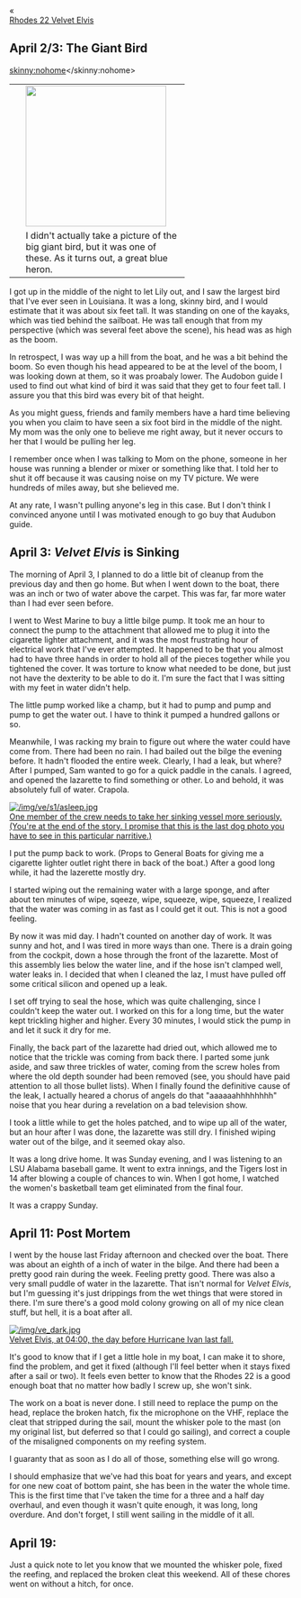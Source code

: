 <div class="top-nav-links"><div class="link-arrow link-arrow-left"><div class="div-left-ticks">«</div><a href="/velvet-elvis/rhodes-22" class="div-left-text">Rhodes 22 Velvet Elvis</a></div></div>

<h2>April 2/3:  The Giant Bird</h2>
		
<skinny:nohome><table cellpadding="2" align="left"><tr><td width="5" rowspan="2"><spacer type="block" width="5" height="1"></td><td width="275"><img src="/img/ve/s1/bird.jpg" height="250"></td></tr><tr><td width="275" class="caption">I didn't actually take a picture of the big giant bird, but it was one of these.  As it turns out, a great blue heron.</td></tr></table></skinny:nohome>

I got up in the middle of the night to let Lily out, and I saw the largest bird that I've ever seen in Louisiana.  It was a long, skinny bird, and I would estimate that it was about six feet tall.  It was standing on one of the kayaks, which was tied behind the sailboat.  He was tall enough that from my perspective (which was several feet above the scene), his head was as high as the boom.

In retrospect, I was way up a hill from the boat, and he was a bit behind the boom.  So even though his head appeared to be at the level of the boom, I was looking down at them, so it was proabaly lower.  The Audobon guide I used to find out what kind of bird it was said that they get to four feet tall.  I assure you that this bird was every bit of that height.

As you might guess, friends and family members have a hard time believing you when you claim to have seen a six foot bird in the middle of the night.  My mom was the only one to believe me right away, but it never occurs to her that I would be pulling her leg.

I remember once when I was talking to Mom on the phone, someone in her house was running a blender or mixer or something like that.  I told her to shut it off because it was causing noise on my TV picture.  We were hundreds of miles away, but she believed me.

At any rate, I wasn't pulling anyone's leg in this case.  But I don't think I convinced anyone until I was motivated enough to go buy that Audubon guide.

<h2>April 3:  <i>Velvet Elvis</i> is Sinking</h2>

The morning of April 3, I planned to do a little bit of cleanup from the previous day and then go home.  But when I went down to the boat, there was an inch or two of water above the carpet.  This was far, far more water than I had ever seen before.

I went to West Marine to buy a little bilge pump.  It took me an hour to connect the pump to the attachment that allowed me to plug it into the cigarette lighter attachment, and it was the most frustrating hour of electrical work that I've ever attempted.  It happened to be that you almost had to have three hands in order to hold all of the pieces together while you tightened the cover.  It was torture to know what needed to be done, but just not have the dexterity to be able to do it.  I'm  sure the fact that I was sitting with my feet in water didn't help.

The little pump worked like a champ, but it had to pump and pump and pump to get the water out.  I have to think it pumped a hundred gallons or so.

Meanwhile, I was racking my brain to figure out where the water could have come from.  There had been no rain.  I had bailed out the bilge the evening before.  It hadn't flooded the entire week.  Clearly, I had a leak, but where?
After I pumped, Sam wanted to go for a quick paddle in the canals.  I agreed, and opened the lazarette to find something or other.  Lo and behold, it was absolutely full of water.  Crapola.

<a class="lightview alignright" href="/img/ve/s1/asleep.jpg" data-lightview-caption="One member of the crew needs to take her sinking vessel more seriously.  (You're at the end of the story.  I promise that this is the last dog photo you have to see in this particular narritive.)" data-lightview-group="group1" style="width:350px;"><img src="/img/ve/s1/asleep.jpg" alt="/img/ve/s1/asleep.jpg"><br><span class="caption">One member of the crew needs to take her sinking vessel more seriously.  (You're at the end of the story.  I promise that this is the last dog photo you have to see in this particular narritive.)</span></a>

I put the pump back to work.  (Props to General Boats for giving me a cigarette lighter outlet right there in back of the boat.)  After a good long while, it had the lazerette mostly dry.

I started wiping out the remaining water with a large sponge, and after about ten minutes of wipe, sqeeze, wipe, squeeze, wipe, squeeze, I realized that the water was coming in as fast as I could get it out.  This is not a good feeling.

By now it was mid day.  I hadn't counted on another day of work.  It was sunny and hot, and I was tired in more ways than one.
There is a drain going from the cockpit, down a hose through the front of the lazarette.  Most of this assembly lies below the water line, and if the hose isn't clamped well, water leaks in.  I decided that when I cleaned the laz, I must have pulled off some critical silicon and opened up a leak.

I set off trying to seal the hose, which was quite challenging, since I couldn't keep the water out.  I worked on this for a long time, but the water kept trickling higher and higher.  Every 30 minutes, I would stick the pump in and let it suck it dry for me.

Finally, the back part of the lazarette had dried out, which allowed me to notice that the trickle was coming from back there.  I parted some junk aside, and saw three trickles of water, coming from the screw holes from where the old depth sounder had been removed  (see, you should have paid attention to all those bullet lists).  When I finally found the definitive cause of the leak, I actually heared a chorus of angels do that "aaaaaahhhhhhhh" noise that you hear during a revelation on a bad television show.

I took a little while to get the holes patched, and to wipe up all of the water, but an hour after I was done, the lazarette was still dry.  I finished wiping water out of the bilge, and it seemed okay also.

It was a long drive home.  It was Sunday evening, and I was listening to an LSU Alabama baseball game.  It went to extra innings, and the Tigers lost in 14 after blowing a couple of chances to win.  When I got home, I watched the women's basketball team get eliminated from the final four.

It was a crappy Sunday.


<h2>April 11:  Post Mortem</h2>

I went by the house last Friday afternoon and checked over the boat.  There was about an eighth of a inch of water in the bilge.  And there had been a pretty good rain during the week.  Feeling pretty good.
There was also a very small puddle of water in the lazarette.  That isn't normal for *Velvet Elvis*, but I'm guessing it's just drippings from the wet things that were stored in there.  I'm sure there's a good mold colony growing on all of my nice clean stuff, but hell, it is a boat after all.

<a class="lightview alignright" href="/img/ve_dark.jpg" data-lightview-caption="Velvet Elvis, at 04:00, the day before Hurricane Ivan last fall." data-lightview-group="group1" style="width:350px;"><img src="/img/ve_dark.jpg" alt="/img/ve_dark.jpg"><br><span class="caption">Velvet Elvis, at 04:00, the day before Hurricane Ivan last fall.</span></a>

It's good to know that if I get a little hole in my boat, I can make it to shore, find the problem, and get it fixed (although I'll feel better when it stays fixed after a sail or two).  It feels even better to know that the Rhodes 22 is a good enough boat that no matter how badly I screw up, she won't sink.

The work on a boat is never done.  I still need to replace the pump on the head, replace the broken hatch, fix the microphone on the VHF, replace the cleat that stripped during the sail, mount the whisker pole to the mast (on my original list, but deferred so that I could go sailing), and correct a couple of the misaligned components on my reefing system.

I guaranty that as soon as I do all of those, something else will go wrong.

I should emphasize that we've had this boat for years and years, and except for one new coat of bottom paint, she has been in the water the whole time.  This is the first time that I've taken the time for a three and a half day overhaul, and even though it wasn't quite enough, it was long, long overdure.  And don't forget, I still went sailing in the middle of it all.

<h2>April 19: </h2>
Just a quick note to let you know that we mounted the whisker pole, fixed the reefing, and replaced the broken cleat this weekend.  All of these chores went on without a hitch, for once.